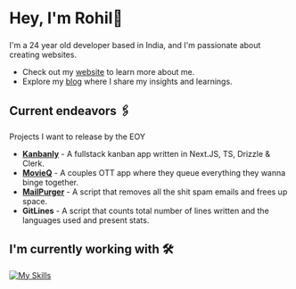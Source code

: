 <h1 align="left">Hey, I'm Rohil👋 </h1>

###

I'm a 24 year old developer based in India, and I'm passionate about creating websites.
- Check out my [website](https://www.rohilvarma.com/) to learn more about me.
- Explore my [blog](https://dev.to/rohilvarma) where I share my insights and learnings.

###

## Current endeavors 🖇️

Projects I want to release by the EOY
- **[Kanbanly](https://github.com/rohilvarma/kanbanly)** - A fullstack kanban app written in Next.JS, TS, Drizzle & Clerk.
- **[MovieQ](https://github.com/rohilvarma/movieq)** - A couples OTT app where they queue everything they wanna binge together.
- **[MailPurger](https://github.com/rohilvarma/mail-purger)** - A script that removes all the shit spam emails and frees up space.
- **GitLines** - A script that counts total number of lines written and the languages used and present stats.

## I'm currently working with 🛠️
[![My Skills](https://skillicons.dev/icons?i=next,ts,tailwindcss,vercel,supabase,python,fastapi)](https://skillicons.dev)
